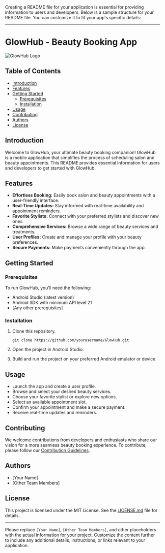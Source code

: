 Creating a README file for your application is essential for providing information to users and developers. Below is a sample structure for your README file. You can customize it to fit your app's specific details:

---

# GlowHub - Beauty Booking App

![GlowHub Logo](link-to-your-logo-image.png)

## Table of Contents
- [Introduction](#introduction)
- [Features](#features)
- [Getting Started](#getting-started)
  - [Prerequisites](#prerequisites)
  - [Installation](#installation)
- [Usage](#usage)
- [Contributing](#contributing)
- [Authors](#authors)
- [License](#license)

## Introduction

Welcome to GlowHub, your ultimate beauty booking companion! GlowHub is a mobile application that simplifies the process of scheduling salon and beauty appointments. This README provides essential information for users and developers to get started with GlowHub.

## Features

- **Effortless Booking:** Easily book salon and beauty appointments with a user-friendly interface.
- **Real-Time Updates:** Stay informed with real-time availability and appointment reminders.
- **Favorite Stylists:** Connect with your preferred stylists and discover new ones.
- **Comprehensive Services:** Browse a wide range of beauty services and treatments.
- **User Profiles:** Create and manage your profile with your beauty preferences.
- **Secure Payments:** Make payments conveniently through the app.

## Getting Started

### Prerequisites

To run GlowHub, you'll need the following:
- Android Studio (latest version)
- Android SDK with minimum API level 21
- [Any other prerequisites]

### Installation

1. Clone this repository.
   ```
   git clone https://github.com/yourusername/GlowHub.git
   ```

2. Open the project in Android Studio.

3. Build and run the project on your preferred Android emulator or device.

## Usage

- Launch the app and create a user profile.
- Browse and select your desired beauty services.
- Choose your favorite stylist or explore new options.
- Select an available appointment slot.
- Confirm your appointment and make a secure payment.
- Receive real-time updates and reminders.

## Contributing

We welcome contributions from developers and enthusiasts who share our vision for a more seamless beauty booking experience. To contribute, please follow our [Contribution Guidelines](CONTRIBUTING.md).

## Authors

- [Your Name]
- [Other Team Members]

## License

This project is licensed under the MIT License. See the [LICENSE.md](LICENSE.md) file for details.

---

Please replace `[Your Name]`, `[Other Team Members]`, and other placeholders with the actual information for your project. Customize the content further to include any additional details, instructions, or links relevant to your application.
